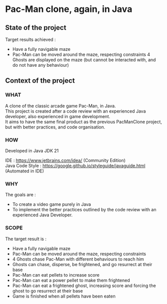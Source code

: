 # Pac-Man clone, again, in Java

## State of the project
Target results achieved :
- Have a fully navigable maze
- Pac-Man can be moved around the maze, respecting constraints
4 Ghosts are displayed on the maze (but cannot be interacted with, and do not have any behaviour)

## Context of the project
### WHAT
A clone of the classic arcade game Pac-Man, in Java.\
This project is created after a code review with an experienced Java developer, also experienced in game development.\
It aims to have the same final product as the previous PacManClone project, but with better practices, and code organisation.

### HOW
Developed in Java JDK 21

IDE : https://www.jetbrains.com/idea/ (Community Edition)\
Java Code Style : https://google.github.io/styleguide/javaguide.html (Automated in IDE)

### WHY
The goals are :
- To create a video game purely in Java
- To implement the better practices outlined by the code review with an experienced Java Developer.

### SCOPE
The target result is :
- Have a fully navigable maze
- Pac-Man can be moved around the maze, respecting constraints
- 4 Ghosts chase Pac-Man with different behaviours to reach him
- Ghosts can chase, disperse, be frightened, and go resurrect at their base
- Pac-Man can eat pellets to increase score
- Pac-Man can eat a power pellet to make them frightened
- Pac-Man can eat a frightened ghost, increasing score and forcing the ghost to go resurrect at their base
- Game is finished when all pellets have been eaten
